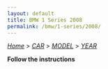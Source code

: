 ```yaml
---
layout: default
title: BMW 1 Series 2008
permalink: /bmw/1-series/2008/
---
```

[*Home*](/) > [*CAR*](/car/) > [*MODEL*](/car/model/) > [*YEAR*](/car/model/year/)

**Follow the instructions**